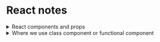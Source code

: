 # React notes
<details>
 <summary>React components and props</summary>
 <br>
 - components হল react এর কোন একটা পুরো `function()` টাই হল react এর একটা component,
 এবং সেই function টা যা return করে তাই হলো এক একটা element।
 - যেকোন component একটা **react element** return করবে। react er মধ্যে যদি ```jsx <Button />``` একটা element দেওয়া হয় তাহলে react খুজবে `Button` নামে কোন `function` আছে কি না ? তখন সেই `fuction এ যা return করা আছে তাকে react এর 
 element হিসাবে দেখাবে। 
 - `<button height={a}/>` এটা যদি normal HTML element এর মত হতো তাহলে এটাতে আমরা paramiter দিতে পারতাম না, এটা যেহুতু একটা valid javaScript `function()` এজন্য আমরা এটাতে paramiter use করতে পারব এটাই react component এর power
 এই `height={a}` paramiter হিসাবে component থেকে element এ যেকোন কিছু পাস করতে পারি।
 - component have two syntax `1 class component` and `2 functional component`
 - why we use class component? because class component is a stateful component যদিও state management `useSate()` hook এর মাধ্যমে হয়। এটাই react এর recomanded way কিন্তু পুরোন application এ কাজ করতে গেলে এটা প্রয়জন আছে তাই class component শেখা জরুরী এটা শিখলে react er core syntex বোঝা যাবে।

<details>
  <summary>1 Class component</summary>

  #### How to access class component childred elements ?
  Ans: use this method `this.props.children` to access class component childred element 
  #### How to access class component attributes ?
  Ans: use this method `this.props.attribute_name` to access class component childred element 
  #### How to call calss component `function()` ?
  Ans: use `this.function_name` kyeword.
  ###### react এর class component এ যকোন `function()` এর মাধ্যমে কোন event handle করলে সেই `function()` কে call করতে হবে `this.function_name` এভাবে যেহুতু এই `function()` টা এই class এর একটা method তাই `this kyeword` use করতে হবে।  


  ###### props কখনো ভিতর থেকে change কারা যাবে না change করতে হলে বাহির থেকেই করতে হবে 
  ###### এখান থেকে change করা যাব না যদি render() kora হয় তাহলে এই পুরো component আবার re-render হবে। যখন সে দেখবে আবার props পরিবর্তন হয়েছে তখন সে আবার re-rander করবে এভাবে সে render করতেই থাকবে তখন সে infinity loop এ পরবে ফলে আপ্লিকেশন crash হতে পারে। 
  ###### change করা যাবে যেটা সেটা হলো state
  ```jsx
  import React from "react";
class Clock extends React.Component{
    render() {
        return(
            <>
              <h1 className='text-6xl font-bold'>
                {this.props.children} <br />
                {new Date().toLocaleTimeString(this.props.local)}
               </h1>
            </>
        )
    }
}
export default Clock;
  ```

**Example stateful component**
```jsx
import React from "react";

class Clock extends React.Component{
    constructor (props){ //
        super(props); //updating state 
        this.state = { date: new Date() };
    }
    componentDidMount(){  //component যখন load হয়ে গেছে তার পর এই function call হবে।
       this.clockTimer = setInterval(() => this.startClock(), 1000);
    }
    
    startClock(){  // created a function for start this clock
        this.setState({
            date: new Date() 
        })
    }
    // আমরা যখন আন্য পেইজে যাব রাঊট করে তখন যেন এই ঘড়িটা বন্ধ হয়ে যায় তার জন্য
    // ব্যবহার করতে হবে componentWillUnmount() এটা react er 
    // build in method
    componentWillUnmount(){
        clearInterval(this.clockTimer)
    }
    render() {
        return(
            <>
              <h1 className='text-6xl font-bold'>
                {this.props.children} <br />
                {this.state.date.toLocaleTimeString(this.props.local)}
                <br />
               </h1>
                <button className="border border-gray-600">Stop time</button>
            </>
        )
    }
}
export default Clock;
```


  **Example**
  ```jsx
// class component কে use করতে হলে react নিজেই একটা class বানিয়েছে আমাদের 
// সুধু সেই class টাকে extend করে নিয়ে আসতে হবে রিএক্ট থেকে তাই 
// class component এর ক্ষেত্রে আমাদের extends React.Component লিখলেই হবে
// Component react এর একটা super class
// আমি সেই react pakeg এর component টাকে extend করে দিলাম। 
// যখনি এটাকে আমি extend করে ফেলব তখন react er পুরো component 
// class টার মধ্যে যা যা লিখা আছে সব কিছু আমি inharit ইনহেরিট করে 
// নিয়ে আসলাম আমার Clock er মধ্যে । 
// এখন এই react এর Component class er সব methods এবং propertis এর সবকিছুর access
// আমার কাছে আছে।  এটাকে extend করার সাথে সাথে react এই component টাকে চিনতে পারবে।
// function component er ক্ষেত্রে <Clock /> এই রকম কিছু থাকলে react খুজে Clock নামে 
// কোন function আছে কি না? কিন্তু class component er ক্ষেত্রে react খুজে (Clock) নামে 
// কোন class আছে কি না? যেটা React.Component কে extend করে।  সে পাইলো সেটা 
// পাওয়ার পরে সে যেটা করে এই class er ভিতরে নিজে নিজেই একটা Object create করে। automaticly
// সেই class এর render() নামে যে method আছে সে সেটাকে কল করে দেয়।

// এই render() method টা define করা আছে (React.Component) class এর মধ্যে 

// class component এর ক্ষেত্রে render() method er মধ্যে কোন কিছু return করতে হবে 
// তাহলে সেই component কাজ করবে।


// class component এর ক্ষেত্রে অবশ্যিক react import করতে হবে।
// imported 19:00----20:00
import React from "react";
class Clock extends React.Component{
    render() {
        return(
            <>
            // class component এর ক্ষেত্রে যদি attributes er মাধ্যমে কিছু পাঠানো হয় তাহলে তাকে
            // সেই React.Component class এর props নামক একটা propertis এর মধ্যে এটাকে ঢূকিয়ে দেয়। 
            // তখন সেই props নামক propertis থেকে আমরা সেই attibutes কে সেই attribute এর নামে 
            নিয়ে আসতে পারি । এবং ব্যবহার করয়ে পারি যেকোন যায়গায় 

            // class এর কোন properti কে access করতে হলে (this) ব্যবহার করতে হবে।
            // এই class এর অর্থাৎ Clock class এর কোন propertis এর মধ্যে আমরা attibutes পাঠিয়েছিলাম
            // props নামক properis এর মধ্যে 

            // তাই Object এর মতো করে তাকে কল করতে হবে (this.props.local)
            // this হলো Clock class , and props হলো clock er properti and local হলো সেই attribute er 
            // নাম যেটা Object আকারে props er মধ্যে store হয়েছিল। 

            // react আপনার জন্য যে Object টা create করেছে সেটাই হলো (this);
            // যেই Object create হয়েছে তার মধ্যে একটা properti ও create হয়েছে আটোমেটিকলি props নামে যখন 
            // আপনি class component er মধ্যে attribute পাঠিয়েছেন। 

            // সেই props এর মধ্যেই attribute ke paramiter হিসাবে পেয়ে যাবেন।

            // class এর যদি কোন properti কে access করতে হয় তাহলে 

              <h1 className='text-6xl font-bold'>{new Date().toLocaleTimeString(this.props.local)}</h1>
            </>
        )
    }
}
export default Clock;
  ```
</details>

<details>
 <summary>2 functional component</summary>

 **File**
 `Button.jsx`
 ```jsx
//  যেহুতু myclass Object হিসাবে এখানে এসেছে তাই object destructure করে নিতে হবে তাই একে {} এইরকম 
// block er মধ্যে রাখতে হবে
 const Button = ({myclass}) => {
     // now we can use {myclass} anywhere
    return (
        <div>
            <button className={myclass}>modal btn</button><br />
        </div>
    );
};

export default Button;
```

 **File**
 `app.jsx`
 ```jsx
 import Button from "component/Button"
 const app = () => {
     return (
         <div>
        // we con recive this button attributes as button component (paramiter) 
        // becouse button component is a valid javaScript function
        // এখানে যা attributes pass করা হবে তাই চলে যাবে Button component er (paramiter) হিসাবে Object আকারে
           <Button myclass={"mb-5 text-white"}>
        </div>
    );
};

export default app;
```
</details>



<!-- ===================================================================================== -->
</details>
<details>
<summary>Where we use class component or functional component</summary>

<h5>React Lifecycle Methods vs Hooks</h5>
<details>
<summary>React Functional Component কোথায় ব্যবহার করব?</summary>
<br>
Functional Components মূলত সহজ এবং হালকা (lightweight)। আধুনিক React অ্যাপ্লিকেশনগুলোতে এগুলো বেশি জনপ্রিয়, ব্যবহারের ক্ষেত্র:

 - Simple UI Rendering: যখন শুধু UI দেখাতে হবে, জটিল logic বা lifecycle methods দরকার নেই।
 - Hooks ব্যবহার করতে চাইলে: Functional Component-এ useState, useEffect, useContext ইত্যাদি React Hooks ব্যবহার করা যায়।
 - Performance & Clean Code: Functional Components কম boilerplate কোড লিখতে হয়, তাই কোড পরিষ্কার এবং maintain করা সহজ।
 - Modern React Best Practice: React team-এর recommendation হলো functional component + hooks ব্যবহার করা।
</details>

<details>
<summary>React Class Component কোথায় ব্যবহার করব?</summary>
<br>
Class Components পুরনো React style, কিন্তু কিছু ক্ষেত্রে এখনও ব্যবহার হতে পারে, ব্যবহারের ক্ষেত্র:
<br>

 - Legacy Projects: পুরনো প্রোজেক্ট যেখানে আগে থেকেই class component ব্যবহার হচ্ছে।

 - Lifecycle Method দরকার: যেমন: `componentDidMount()`, `componentDidUpdate()`, `componentWillUnmount()` ইত্যাদি। যদিও এখন hooks দিয়ে functional component-এও এই কাজ করা যায়।
 
 - State Management (Old Way): আগে functional component-এ state ছিল না, তাই stateful logic এর জন্য class component লাগত। এখন `useState()` ও `useReducer()` দিয়ে এই সমস্যা নেই।
</details>

# React Lifecycle Methods vs Hooks (Mapping Table)

| Class Component Lifecycle                | Functional Component Hook            | ব্যাখ্যা                                            |
| ---------------------------------------- | ------------------------------------ | --------------------------------------------------- |
| `componentDidMount()`                    | `useEffect(() => { ... }, [])`       | কম্পোনেন্ট প্রথমবার render হলে effect চালানোর জন্য। |
| `componentDidUpdate()`                   | `useEffect(() => { ... }, [deps])`   | ডিপেনডেন্সি পরিবর্তন হলে effect রান হবে।            |
| `componentWillUnmount()`                 | Cleanup function inside `useEffect`  | কম্পোনেন্ট unmount হওয়ার সময় cleanup করার জন্য।     |
| `shouldComponentUpdate()`                | `React.memo` বা `useMemo`            | unnecessary re-render আটকানোর জন্য।                 |
| `getDerivedStateFromProps()`             | `useEffect()` + state logic          | props অনুযায়ী state update করার জন্য।               |
| `componentDidCatch()` / Error Boundaries | এখনো Class Component-এ (Hooks এ নেই) | Error handling এর জন্য class component দরকার।       |
| `setState()`                             | `useState()` বা `useReducer()`       | state update করার জন্য।                             |

---

## ✅ Class Component Example

```jsx
class Example extends React.Component {
    componentDidMount() {
        console.log("Mounted");
    }

    componentWillUnmount() {
        console.log("Unmounted");
    }

    render() {
        return <h1>Hello</h1>;
    }
}
```

## ✅ Functional Component Example (Same Work)

```jsx
import { useEffect } from "react";

function Example() {
    
    useEffect(() => {
       console.log("Mounted");
        return () => {
          console.log("Unmounted");
        };
    }, []);

    return <h1>Hello</h1>;
}
```

</details>
